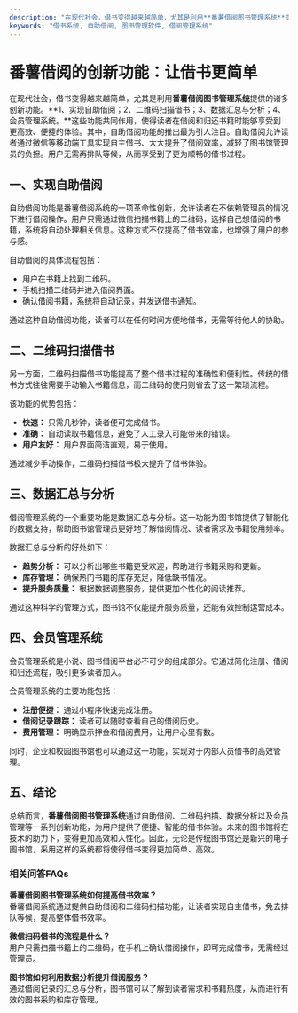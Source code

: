 ```yaml
---
description: "在现代社会，借书变得越来越简单，尤其是利用**番薯借阅图书管理系统**提供的诸多创新功能。**1、实现自助借阅；2、二维码扫描借书；3、数据汇总与分析；4、会员管理系统。**这些功能共同作用，使得读者在借阅和归还书籍时能够享受到更高效、便捷的体验。其中，自助借阅功能的推出最为引人注目。自助借阅允许读者通过微信等移动端工具实现自主借书、大大提升了借阅效率，减轻了图书馆管理员的负担。用户无需再排队等候，从而享受到了更为顺畅的借书过程。"
keywords: "借书系统, 自助借阅, 图书管理软件, 借阅管理系统"
---
```

# 番薯借阅的创新功能：让借书更简单

在现代社会，借书变得越来越简单，尤其是利用**番薯借阅图书管理系统**提供的诸多创新功能。**1、实现自助借阅；2、二维码扫描借书；3、数据汇总与分析；4、会员管理系统。**这些功能共同作用，使得读者在借阅和归还书籍时能够享受到更高效、便捷的体验。其中，自助借阅功能的推出最为引人注目。自助借阅允许读者通过微信等移动端工具实现自主借书、大大提升了借阅效率，减轻了图书馆管理员的负担。用户无需再排队等候，从而享受到了更为顺畅的借书过程。

## **一、实现自助借阅**

自助借阅功能是番薯借阅系统的一项革命性创新，允许读者在不依赖管理员的情况下进行借阅操作。用户只需通过微信扫描书籍上的二维码，选择自己想借阅的书籍，系统将自动处理相关信息。这种方式不仅提高了借书效率，也增强了用户的参与感。

自助借阅的具体流程包括：
- 用户在书籍上找到二维码。
- 手机扫描二维码并进入借阅界面。
- 确认借阅书籍，系统将自动记录，并发送借书通知。

通过这种自助借阅功能，读者可以在任何时间方便地借书，无需等待他人的协助。

## **二、二维码扫描借书**

另一方面，二维码扫描借书功能提高了整个借书过程的准确性和便利性。传统的借书方式往往需要手动输入书籍信息，而二维码的使用则省去了这一繁琐流程。

该功能的优势包括：
- **快速：** 只需几秒钟，读者便可完成借书。
- **准确：** 自动读取书籍信息，避免了人工录入可能带来的错误。
- **用户友好：** 用户界面简洁直观，易于使用。

通过减少手动操作，二维码扫描借书极大提升了借书体验。

## **三、数据汇总与分析**

借阅管理系统的一个重要功能是数据汇总与分析。这一功能为图书馆提供了智能化的数据支持，帮助图书馆管理员更好地了解借阅情况、读者需求及书籍使用频率。

数据汇总与分析的好处如下：
- **趋势分析：** 可以分析出哪些书籍更受欢迎，帮助进行书籍采购和更新。
- **库存管理：** 确保热门书籍的库存充足，降低缺书情况。
- **提升服务质量：** 根据数据调整服务，提供更加个性化的阅读推荐。

通过这种科学的管理方式，图书馆不仅能提升服务质量，还能有效控制运营成本。

## **四、会员管理系统**

会员管理系统是小说、图书借阅平台必不可少的组成部分。它通过简化注册、借阅和归还流程，吸引更多读者加入。

会员管理系统的主要功能包括：
- **注册便捷：** 通过小程序快速完成注册。
- **借阅记录跟踪：** 读者可以随时查看自己的借阅历史。
- **费用管理：** 明确显示押金和借阅费用，让用户心里有数。

同时，企业和校园图书馆也可以通过这一功能，实现对于内部人员借书的高效管理。

## **五、结论**

总结而言，**番薯借阅图书管理系统**通过自助借阅、二维码扫描、数据分析以及会员管理等一系列创新功能，为用户提供了便捷、智能的借书体验。未来的图书馆将在技术的助力下，变得更加高效和人性化。因此，无论是传统图书馆还是新兴的电子图书馆，采用这样的系统都将使得借书变得更加简单、高效。

### 相关问答FAQs

**番薯借阅图书管理系统如何提高借书效率？**  
番薯借阅系统通过提供自助借阅和二维码扫描功能，让读者实现自主借书，免去排队等候，提高整体借书效率。

**微信扫码借书的流程是什么？**  
用户只需扫描书籍上的二维码，在手机上确认借阅操作，即可完成借书，无需经过管理员。

**图书馆如何利用数据分析提升借阅服务？**  
通过借阅记录的汇总与分析，图书馆可以了解到读者需求和书籍热度，从而进行有效的图书采购和库存管理。
